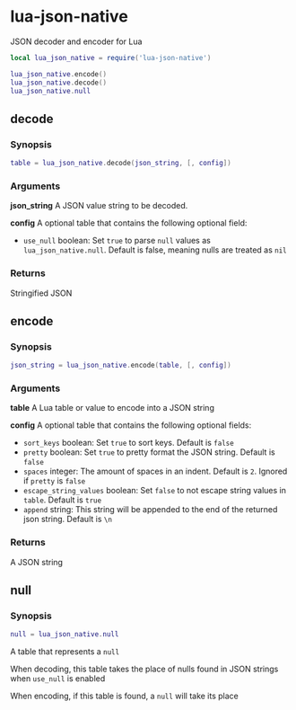 # lua-json-native

JSON decoder and encoder for Lua

```Lua
local lua_json_native = require('lua-json-native')

lua_json_native.encode()
lua_json_native.decode()
lua_json_native.null
```

## decode

### Synopsis

```Lua
table = lua_json_native.decode(json_string, [, config])
```

### Arguments

**json_string**
A JSON value string to be decoded.

**config**
A optional table that contains the following optional field:

- `use_null` boolean: Set `true` to parse `null` values as `lua_json_native.null`. Default is false, meaning nulls are treated as `nil`

### Returns

Stringified JSON

## encode

### Synopsis

```Lua
json_string = lua_json_native.encode(table, [, config])
```

### Arguments

**table**
A Lua table or value to encode into a JSON string

**config**
A optional table that contains the following optional fields:

- `sort_keys` boolean: Set `true` to sort keys. Default is `false`
- `pretty` boolean: Set `true` to pretty format the JSON string. Default is `false`
- `spaces` integer: The amount of spaces in an indent. Default is `2`. Ignored if `pretty` is `false`
- `escape_string_values` boolean: Set `false` to not escape string values in `table`. Default is `true`
- `append` string: This string will be appended to the end of the returned json string. Default is `\n`

### Returns

A JSON string

## null

### Synopsis

```Lua
null = lua_json_native.null
```

A table that represents a `null`

When decoding, this table takes the place of nulls found in JSON strings when `use_null` is enabled

When encoding, if this table is found, a `null` will take its place
